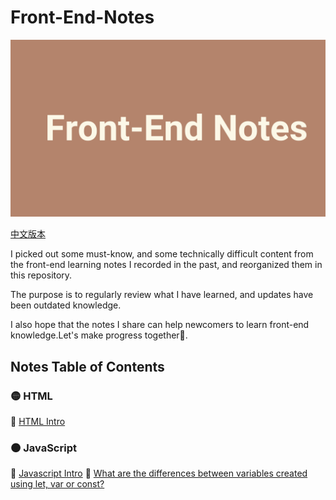 # Front-End-Notes

<img src="frontend.png">

[中文版本](README.md)

I picked out some must-know, and some technically difficult content from the front-end learning notes I recorded in the past, and reorganized them in this repository.

The purpose is to regularly review what I have learned, and updates have been outdated knowledge.

I also hope that the notes I share can help newcomers to learn front-end knowledge.Let's make progress together💪.

## Notes Table of Contents

### 🟡 HTML

📝 [HTML Intro](HTML/HTML-Intro-EN.md)

### 🟤 JavaScript

📝 [Javascript Intro](JavaScript/Js-Intro-EN.md)
📝 [What are the differences between variables created using let, var or const?](JavaScript/Js-Declaration-EN.md)
